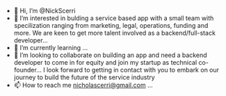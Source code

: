 - 👋 Hi, I’m @NickScerri
- 👀 I’m interested in bulding a service based app with a small team with specilization ranging from marketing, legal, operations, funding and more. We are keen to get more talent involved as a backend/full-stack developer...
- 🌱 I’m currently learning ...
- 💞️ I’m looking to collaborate on building an app and need a backend developer to come in for equity and join my startup as technical co-founder... I look forward to getting in contact with you to embark on our journey to build the future of the service industry
- 📫 How to reach me nicholascerri@gmail.com ...

<!---
NickScerri/NickScerri is a ✨ special ✨ repository because its `README.md` (this file) appears on your GitHub profile.
You can click the Preview link to take a look at your changes.
--->
